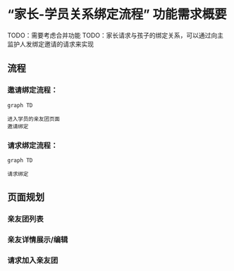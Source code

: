 # “家长-学员关系绑定流程” 功能需求概要

TODO：需要考虑合并功能
TODO：家长请求与孩子的绑定关系，可以通过向主监护人发绑定邀请的请求来实现

## 流程

### 邀请绑定流程：

```mermaid
graph TD

进入学员的亲友团页面
邀请绑定

```

### 请求绑定流程：

```mermaid
graph TD

请求绑定

```

## 页面规划

### 亲友团列表

### 亲友详情展示/编辑

### 请求加入亲友团
<!--stackedit_data:
eyJoaXN0b3J5IjpbLTI4MTc0NDY1Miw1MzgwMjM4OTIsLTk2Nz
A3NzM3MiwxMzg1MTc0MDYzLC0xMDc0OTk0Mzg5LDEzODUxNzQw
NjNdfQ==
-->